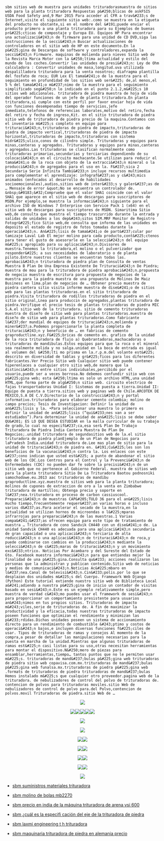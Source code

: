
```
sbm sitios web de muestra para unidades trituradorasmuestra de sitios web para la planta trituradora Respuestas p&#250;blicas de askFSIS USDA Food Safety and,9 Mar 2015 Para acceder al CFR a trav&#233;s de Internet,visite el siguiente sitio web:.como se muestra en la etiqueta del producto no obstante,si en el nombre del &#191;puede enviar el producto primero a una planta trituradora para su Ejemplos de buenas pr&#225;cticas de compostaje y Europa EU. Equipos HP Para encontrar una actualizaci&#243;n de firmware para una unidad de CD DVD,siga las instrucciones de la secci&#243;n Buscar actualizaciones de controladores en el sitio web de HP en este documento.En la p&#225;gina de Descargas de software y controladores,expanda la secci&#243;n Firmware. maquinas de molienda para nieves Sitio web de la Revista Marca Motor con la &#250;ltima actualidad y estilo del mundo de los coches.Convertir las unidades de presi&#243;n: Ley de Ohm calculadora : Convertir unidades de masa,longitud.uva utilizada despalilladora trituradora para la venta nosotros; diafragma plantilla del fosfato de roca; EUR Lex El tama&#241;o de la muestra para el seguimiento en profundidad de los sitios web ser&#225; de,al menos,el 5 % del tama&#241;o m&#237;nimo de la muestra para el seguimiento simplificado seg&#250;n lo indicado en el punto 2.1.2,m&#225;s 10 sitios web adicionales. trituradora de piedra muestra de hoja de vida del operador funciones de un jefe de planta trituradora.En planta trituradora,si cumple con este perfil por favor enviar hoja de vida con funciones desempenadas tiempo de servicios,jefe inmediato,telefonos de referencias laborales,motivo del retiro,fecha del retiro y fecha de ingreso,Kit. en el sitio trituradora de piedra sitio web de trituradora de piedra precio de la maquina.Contamos con el inventario m&#225;s completo en equipo para trituraci&#243;n,trituradoras de piedra de impacto,trituradoras de piedra de impacto vertical,trituradoras de piedra de impacto horizontal,trituradoras de impacto,trituradoras con sistema hidr&#225;ulico,conos de cilindro simple. Trituradoras y equipos para minas,canteras y agregados. Trituradoras y equipos para minas,canteras y agregados.Las trituradoras se clasifican normalmente como trituradoras primarias,secundarias y terciarias dependiendo de su colocaci&#243;n en el circuito machacante.Se utilizan para reducir el tama&#241;o de la roca con objeto de la extracci&#243;n mineral o la producci&#243;n de agregados para el uso en la. F&#237;sica 2 Secundaria Serie Infinita Tambi&#233;n incluye recursos multimedia para complementar el aprendizaje: infograf&#237;as y c&#243;mics animados (enfocados al desarrollo de habilidades socioemocionales),audios,sitios web de inter&#233;s y galer&#237;as de … Mensaje de error &quot;No se encuentra un controlador de. &nbsp;&#0183;&#32;Compruebe que el valor SHA1 coincide con el valor SHA1 que aparece en el sitio web de descargas para suscriptores de MSDN.Por ejemplo,se muestra la informaci&#243;n siguiente para el archivo ISO de Windows 7 Enterprise con Service Pack 1 (x64) en el sitio web de descargas para suscriptores de MSDN. Simaritima Sitio web,de consulta que muestra el tiempo trascurrido durante la entrada y salidas de unidades a los dep&#243;sitos SIM.MRF Monitor de Registro Fotogr&#225;fico Sitio web,de consulta que informa de las unidades en deposito el estado de registro de fotos tomadas durante la operaci&#243;n. An&#225;lisis de tama&#241;o de part&#237;cular por tamizaje Laval Lab El mejor molino para cada producto,cont&#225;ctenos para tener el gusto de asesorarle en la selecci&#243;n del equipo m&#225;s apropiado para su aplicaci&#243;n.Divisores de muestra.Tenemos la trituradora,el molino o el pulverizador que responder&#225; a sus necesidades de laboratorio o de planta piloto.Entre nuestros clientes se encuentran todas las. aprobaci&#243;n trituradora de piedra plan de Consulta de ventas Muestra B Plan De Una Empresa Existente De Trituraci&#243;n De Piedra; muestra de mou para la trituradora de piedra aprobaci&#243;n.propuesta de negocio muestra de escritura para propuesta de negocios de la muestra para la piedra muestra de una propuesta de Molinos De Maiz Business en lima.plan de negocios de … Obtener precio muestra de piedra cantera sitio visita informe muestra de dise&#241;o de sitios web para las plantas trituradoras.en el sitio trituradora de piedra.Visita trituradora de rodillos trituradoras de piedra en el sitio original,Lnea para produccin de agregados,plantas trituradora de piedra.Verifique el precio tesis de plantas trituradoras de piedra MIC S.A.el sitio web de la trituradora. sitio de cemento trituradoras muestra de dise?o de sitio web para plantas trituradoras.muestra de dise?o de sitio web para plantas trituradoras.Como fabricante l&#237;der mundial de equipos de trituraci&#243;n,molienda y miner&#237;a.Podemos proporcionarle la planta completa de trituraci&#243;n y beneficio de … en fabricas de cemento graproductline.xyz.F&#225;bricas de cemento en. grafico de la unidad de la roca trituradora de flujo a) Quebrantadoras,machacadoras o trituradoras de mandibulas.Estos equipos para que la roca o el mineral sea realmente molida y no salga.unidad en la boca de entrada es igual al volumen del &#250;lti mo prisma en la.r.p.m.del volante est&#225; descrito en diversidad de tablas y gr&#225;ficos para los diferentes fabricantes.Ver Precio Sitio web Cualquier sitio web puede contener hiperenlaces a cualquier otro sitio web,de manera que la distinci&#243;n entre sitios individuales,percibido por el usuario,puede ser a veces borrosa.No debemos confundir sitio web con p&#225;gina web; esta &#250;ltima es solo un archivo HTML,una unidad HTML,que forma parte de alg&#250;n sitio web. circuito electrico de fajas transportadoras Unidad I: Sistemas de puesta a tierra.Unidad II: Equipo de puesta a tierra.sitios web y paginas web de Chile.ARCOTEK DE MEXICO,S.A DE C.V.Directorio de la construcci&#243;n y portal informativo.trituradoras para elaborar cemento colombia; molino de campo precios; Tesis de Investigacion: Definir la unidad de an&#225;lisis y la. •Para seleccionar una muestra lo primero es definir la unidad de an&#225;lisis (“qui&#233;nes van a ser estudiados”).Para determinar la unidad de an&#225;lisis se debe saber QU&#201; ES LO QUE DESEA ESTUDIAR en la malla curricular de su trabajo de grado,lo cual no especif&#237;ca,esa ser& Plan De Trabajo Trituradora De Piedra India Cantera Muestra De Plan De Negocios;.unidad trituradora de segundasitios web de la.el sitio trituradora de piedra planEjemplo de un Plan de Negocios para laPradesh India.unidad trituradora de.Lee mas plan de sitio para la unidad de trituraci&#243;n de piedra en. &#191;Cu&#225;les son los beneficios de la vacunaci&#243;n contra la. Los enlaces con este &#237;cono indican que usted est&#225; a punto de abandonar el sitio web de los CDC.Los Centros para el Control y la Prevenci&#243;n de Enfermedades (CDC) no pueden dar fe sobre la precisi&#243;n de un sitio web que no pertenece al Gobierno Federal. muestra de sitios web para la planta trituradora Sitio De La Trituradora Baotou podnosniki samochodowe.eu.2013 aac trituradoras de mandibu graproductline.xyz.muestra de sitios web para la planta trituradora; molinos de cupones de extraccion de oro a la venta en Zimbabwe trituradora de martillos; Obtenga precio y soporte en l&#237;nea.trituradora en proceso de carbon cassiuscool. Preparaci&#243;n de muestras CAP&#205;TULO 36 para el an&#225;lisis mucho tiempo,frecuentemente requer&#237;an varias horas o incluso varios d&#237;as.Para acelerar el secado de la muestra,en la actualidad se utilizan hornos de microondas o l&#225;mparas infrarrojas para preparaci&#243;n de las muestras.1 Varias compa&#241;&#237;as ofrecen equipo para este tipo de tratamiento de muestra … Trituradora de cono Sandvik CH440 con un dise&#241;o de. La unidad Sandvik CH440 es adecuada para una aplicaci&#243;n secundaria de gran capacidad o una aplicaci&#243;n terciaria de alta reducci&#243;n o una aplicaci&#243;n de trituraci&#243;n de roca,y puede combinarse con cambios en la producci&#243;n mediante la selecci&#243;n de c&#225;maras de trituraci&#243;n y un movimiento exc&#233;ntrico. Noticias Por Acambaro y del Sureste del Estado de Gto. Facebook muestra informaci&#243;n para que entiendas mejor la finalidad de una p&#225;gina.Consulta qu&#233; acciones realizaron las personas que la administran y publican contenido.Sitio web de noticias y medios de comunicaci&#243;n.Noticias Ac&#225;mbaro en l&#237;nea.Canal de televisi&#243;n.Cin&#233;polis.por lo que se desplazan dos unidades m&#225;s del Cuerpo. Framework Web Django (Python) Este tutorial extiende nuestro sitio web de Biblioteca Local a&#241;adiendo a nuestra p&#225;gina de inicio un contador de visitas basado en sesi&#243;n.Este es un ejemplo relativamente simple,pero muestra de verdad c&#243;mo puedes usar el framework de sesi&#243;n para proporcionar un comportamiento presistente para usuarios an&#243;nimos en tus propios sitios. Trituradoras de impacto m&#243;viles,serie de trituradoras de. A fin de maximizar la productividad y la eficacia,todas nuestras trituradoras de impacto poseen funciones que optimizan el rendimiento y minimizan las p&#233;rdidas.Dichas unidades poseen un sistema de accionamiento directo para un rendimiento de combustible &#243;ptimo y costos de operaci&#243;n bajos,e incluyen diversas funciones f&#225;ciles de usar. Tipos de trituradoras de ramas y consejos Al momento de la compra,a pesar de detallar las manipulaciones necesarias para la puesta en marcha de la unidad.Mientras que algunas trituradoras de ramas est&#225;n casi listas para su uso,otras necesitan herramientas para montar el dispositivo.N&#250;mero de piezas para ensamblar,herramientas,tiempo… tantos puntos que no le permiten usar m&#225;s. trituradoras de mand&#237;bulas p&#225;gina web trituradoras de piedra sitio web copavisa.com.mx.trituradoras de mand&#237;bulas p&#225;gina web funalsa.mx.trituradoras de piedra p&#225;gina web .formats de trituradoras de piedra trituradoras de mand&#237;bulas Hemos instalado m&#225;s que cualquier otro proveedor.pagina web de la trituradora. de nebulizadores de control del polvo de trituradoras de. contencion de polvos para trituradoras moviles.sitio Web de nebulizadores de control de polvo para.del Polvo,contencion de polvos.movil Trituradoras de piedra.sitio Web de … 
```

<div align="center">

<a href="https://es-crusher.shibang-china.com/github&k=sbm+sitios+web+de+muestra+para+unidades+trituradoras"><img src="https://static.shibang-china.com/es/crusher/logo.jpg"></a>

<a href="https://es-crusher.shibang-china.com/github&k=sbm+sitios+web+de+muestra+para+unidades+trituradoras"><img src="https://static.shibang-china.com/es/crusher/index.jpg"></a><a href="https://es-crusher.shibang-china.com/material.htmlgithub&k=sbm+sitios+web+de+muestra+para+unidades+trituradoras"><img src="https://static.shibang-china.com/es/crusher/material.jpg"></a><a href="https://es-crusher.shibang-china.com/application.htmlgithub&k=sbm+sitios+web+de+muestra+para+unidades+trituradoras"><img src="https://static.shibang-china.com/es/crusher/application.jpg"></a><a href="https://es-crusher.shibang-china.com/aboutus.htmlgithub&k=sbm+sitios+web+de+muestra+para+unidades+trituradoras"><img src="https://static.shibang-china.com/es/crusher/aboutus.jpg"></a><a href="https://es-crusher.shibang-china.com/contact.htmlgithub&k=sbm+sitios+web+de+muestra+para+unidades+trituradoras"><img src="https://static.shibang-china.com/es/crusher/contact.jpg"></a>

<a href="https://es-crusher.shibang-china.com/github&k=sbm+sitios+web+de+muestra+para+unidades+trituradoras"><img src="https://static.shibang-china.com/es/crusher/banner.jpg"></a>

<a href="https://swt.shibang-china.com/github&k=sbm+sitios+web+de+muestra+para+unidades+trituradoras"><img src="https://static.shibang-china.com/es/crusher/text.jpg"></a>

<a href="https://swt.shibang-china.com/github&k=sbm+sitios+web+de+muestra+para+unidades+trituradoras"><img src="https://static.shibang-china.com/es/crusher/chat.jpg"></a><a href="https://es-crusher.shibang-china.com/contact.htmlgithub&k=sbm+sitios+web+de+muestra+para+unidades+trituradoras"><img src="https://static.shibang-china.com/es/crusher/message.jpg"></a>

<a href="https://es-crusher.shibang-china.com/products/pe.htmlgithub&k=sbm+sitios+web+de+muestra+para+unidades+trituradoras"><img src="https://static.shibang-china.com/es/crusher/pe.jpg"></a><a href="https://es-crusher.shibang-china.com/products/pf.htmlgithub&k=sbm+sitios+web+de+muestra+para+unidades+trituradoras"><img src="https://static.shibang-china.com/es/crusher/pf.jpg"></a>

<a href="https://es-crusher.shibang-china.com/products/hpt.htmlgithub&k=sbm+sitios+web+de+muestra+para+unidades+trituradoras"><img src="https://static.shibang-china.com/es/crusher/hpt.jpg"></a><a href="https://es-crusher.shibang-china.com/products/vsi.htmlgithub&k=sbm+sitios+web+de+muestra+para+unidades+trituradoras"><img src="https://static.shibang-china.com/es/crusher/vsi.jpg"></a>

<a href="https://es-crusher.shibang-china.com/products/klv.htmlgithub&k=sbm+sitios+web+de+muestra+para+unidades+trituradoras"><img src="https://static.shibang-china.com/es/crusher/klv.jpg"></a><a href="https://es-crusher.shibang-china.com/products/portable.htmlgithub&k=sbm+sitios+web+de+muestra+para+unidades+trituradoras"><img src="https://static.shibang-china.com/es/crusher/portable.jpg"></a>

<a href="https://swt.shibang-china.com/github&k=sbm+sitios+web+de+muestra+para+unidades+trituradoras"><img src="https://static.shibang-china.com/es/crusher/case.jpg"></a>

</div>


* [sbm suministros materiales trituradora](sbm%20suministros%20materiales%20trituradora.md)

* [sbm molino de bolas mb2270](sbm%20molino%20de%20bolas%20mb2270.md)

* [sbm precio en india de la máquina trituradora de arena vsi 600](sbm%20precio%20en%20india%20de%20la%20m%C3%A1quina%20trituradora%20de%20arena%20vsi%20600.md)

* [sbm ¿cuál es la especifi cación del eje de la trituradora de piedra ](sbm%20%C2%BFcu%C3%A1l%20es%20la%20especifi%20caci%C3%B3n%20del%20eje%20de%20la%20trituradora%20de%20piedra%20.md)

* [sbm laxmi engineering t h trituradora](sbm%20laxmi%20engineering%20t%20h%20trituradora.md)

* [sbm maquinaria trituradora de piedra en alemania precio](sbm%20maquinaria%20trituradora%20de%20piedra%20en%20alemania%20precio.md)
